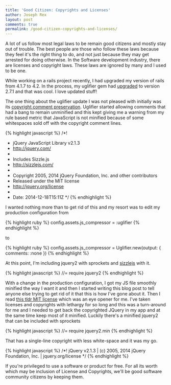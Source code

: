 ```yaml
---
title: 'Good Citizen: Copyrights and Licenses'
author: Joseph Rex
layout: post
comments: true
permalink: /good-citizen-copyrights-and-licenses/
---
```


A lot of us follow most legal laws to be remain good citizens and mostly stay out of trouble. The best people are those who follow these laws because they feel it's the right thing to do, and not just because they may get arrested for doing otherwise.
In the Software development industry, there are licenses and copyright laws. These laws are ignored by many and I used to be one.
<!--more-->

While working on a rails project recently, I had upgraded my version of rails from 4.1.7 to 4.2. In the process, my uglifier gem had [upgraded][1] to version 2.7.1 and that was cool. I love updated stuff!

The one thing about the uglifier update I was not pleased with initially was its [copyright comment preservation][2]. Uglifier started allowing comments that had a bang to remain unminified and this kept giving me a warning from my rule based metric that JavaScript is not minified because of some whitespaces sold off with the copyright comment lines.

{% highlight javascript %}
/*!
 * jQuery JavaScript Library v2.1.3
 * http://jquery.com/
 *
 * Includes Sizzle.js
 * http://sizzlejs.com/
 *
 * Copyright 2005, 2014 jQuery Foundation, Inc. and other contributors
 * Released under the MIT license
 * http://jquery.org/license
 *
 * Date: 2014-12-18T15:11Z
 */
{% endhighlight %}

I wanted nothing more than to get rid of this and my resort was to edit my production configuration from 

{% highlight ruby %}
config.assets.js_compressor = :uglifier
{% endhighlight %}

to

{% highlight ruby %}
config.assets.js_compressor = Uglifier.new(output: { comments: :none })
{% endhighlight %}

At this point, I'm including jquery2 with sprockets and [sizzlejs][3] with it.

{% highlight javascript %}
//= require jquery2
{% endhighlight %}

With a change in the production configuration, I got my JS file smoothly minified the way I want it and then I started writing this blog post to tell anyone else trying to get rid of it that this is how I've gone about it. Then I read [this tldr MIT license][4]  which was an eye opener for me. I've taken licenses and copyrights with lethargy for so long and this was a turn-around for me and I needed to get back the copyrighted JQuery in my app and at the same time keep most of it minified. Luckily there's a minified jquery2 that can be included with sprockets

{% highlight javascript %}
//= require jquery2.min
{% endhighlight %}

That has a single-line copyright with less white-space and it was my go.

{% highlight javascript %}
/*! jQuery v2.1.3 | (c) 2005, 2014 jQuery Foundation, Inc. | jquery.org/license */
{% endhighlight %}

If you're privileged to use a software or product for free. For all its worth which may be inclusion of License and Copyrights, we'll be good software community citizens by keeping them.


[1]: https://github.com/gneatgeek/uglifier/commit/8816c85ee0dca0dd1b9b22c7e5ea301c903362a9#diff-0a1bbe5d453e58345ac2d708f80701b0L240
[2]: https://github.com/lautis/uglifier/pull/78
[3]: http://sizzlejs.com/
[4]: https://tldrlegal.com/license/mit-license